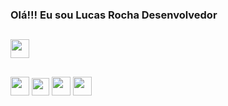 ### Olá!!! Eu sou Lucas Rocha Desenvolvedor

##
<div id="redes">
  <a href="https://www.linkedin.com/in/lucas-rocha-382969241/"><img width="30" src="https://cdn-icons-png.flaticon.com/512/1384/1384171.png"><a>
</div><!-- REDES-->

##
<div id="ling">
  <img width="30" src="https://cdn.icon-icons.com/icons2/2415/PNG/512/c_line_logo_icon_146612.png">
  <img width="28" src="https://cdn-icons-png.flaticon.com/512/732/732212.png">
  <img width="30" src="https://user-images.githubusercontent.com/112774866/188330486-135a7f7b-881c-402a-9917-288fee6750b7.png">
  <img width="30" src="https://logodownload.org/wp-content/uploads/2022/04/javascript-logo-3.png">
  <!--<img width="30" src="https://dircom.portaldaindustria.com.br/torneiro-de-robotica-2018/assets/imgs/FogueteAnimado.gif">-->
</div><!-- LINGUAGENS-->

<!--
**lcrochaDEV/lcrochaDEV** is a ✨ _special_ ✨ repository because its `README.md` (this file) appears on your GitHub profile.

Here are some ideas to get you started:

- 🔭 I’m currently working on ...
- 🌱 I’m currently learning ...
- 👯 I’m looking to collaborate on ...
- 🤔 I’m looking for help with ...
- 💬 Ask me about ...
- 📫 How to reach me: ...
- 😄 Pronouns: ...
- ⚡ Fun fact: ...
-->
